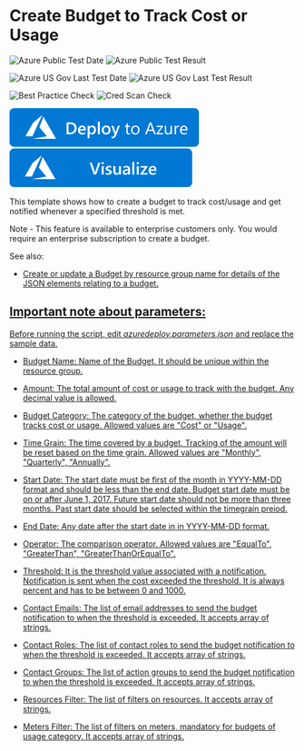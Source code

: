 # Create Budget to Track Cost or Usage

![Azure Public Test Date](https://azurequickstartsservice.blob.core.windows.net/badges/create-budget/PublicLastTestDate.svg)
![Azure Public Test Result](https://azurequickstartsservice.blob.core.windows.net/badges/create-budget/PublicDeployment.svg)

![Azure US Gov Last Test Date](https://azurequickstartsservice.blob.core.windows.net/badges/create-budget/FairfaxLastTestDate.svg)
![Azure US Gov Last Test Result](https://azurequickstartsservice.blob.core.windows.net/badges/create-budget/FairfaxDeployment.svg)

![Best Practice Check](https://azurequickstartsservice.blob.core.windows.net/badges/create-budget/BestPracticeResult.svg)
![Cred Scan Check](https://azurequickstartsservice.blob.core.windows.net/badges/create-budget/CredScanResult.svg)

[![Deploy To Azure](https://raw.githubusercontent.com/Azure/azure-quickstart-templates/master/1-CONTRIBUTION-GUIDE/images/deploytoazure.svg?sanitize=true)](https://portal.azure.com/#create/Microsoft.Template/uri/https%3A%2F%2Fraw.githubusercontent.com%2FAzure%2Fazure-quickstart-templates%2Fmaster%2Fcreate-budget%2Fazuredeploy.json)
[![Visualize](https://raw.githubusercontent.com/Azure/azure-quickstart-templates/master/1-CONTRIBUTION-GUIDE/images/visualizebutton.svg?sanitize=true)](http://armviz.io/#/?load=https%3A%2F%2Fraw.githubusercontent.com%2FAzure%2Fazure-quickstart-templates%2Fmaster%2Fcreate-budget%2Fazuredeploy.json)

This template shows how to create a budget to track cost/usage and get notified
whenever a specified threshold is met.

Note - This feature is available to enterprise customers only. You would require
an enterprise subscription to create a budget.

See also:

- <a href="https://docs.microsoft.com/en-us/rest/api/consumption/budgets/createorupdatebyresourcegroupname">Create
  or update a Budget by resource group name for details of the JSON elements
  relating to a budget.

## Important note about parameters:

Before running the script, edit _azuredeploy.parameters.json_ and replace the
sample data.

- Budget Name: Name of the Budget. It should be unique within the resource
  group.

- Amount: The total amount of cost or usage to track with the budget. Any
  decimal value is allowed.

- Budget Category: The category of the budget, whether the budget tracks cost or
  usage. Allowed values are "Cost" or "Usage".

- Time Grain: The time covered by a budget. Tracking of the amount will be reset
  based on the time grain. Allowed values are "Monthly", "Quarterly",
  "Annually".

- Start Date: The start date must be first of the month in YYYY-MM-DD format and
  should be less than the end date. Budget start date must be on or after June
  1, 2017. Future start date should not be more than three months. Past start
  date should be selected within the timegrain preiod.

- End Date: Any date after the start date in in YYYY-MM-DD format.

- Operator: The comparison operator. Allowed values are "EqualTo",
  "GreaterThan", "GreaterThanOrEqualTo".

- Threshold: It is the threshold value associated with a notification.
  Notification is sent when the cost exceeded the threshold. It is always
  percent and has to be between 0 and 1000.

- Contact Emails: The list of email addresses to send the budget notification to
  when the threshold is exceeded. It accepts array of strings.

- Contact Roles: The list of contact roles to send the budget notification to
  when the threshold is exceeded. It accepts array of strings.

- Contact Groups: The list of action groups to send the budget notification to
  when the threshold is exceeded. It accepts array of strings.

- Resources Filter: The list of filters on resources. It accepts array of
  strings.

- Meters Filter: The list of filters on meters, mandatory for budgets of usage
  category. It accepts array of strings.
